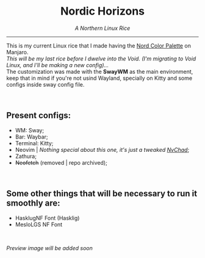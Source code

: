<h1 style="text-align:center;">Nordic Horizons </h1>
<p style="text-align:center;"><i>A Northern Linux Rice </i></p>
<hr>

This is my current Linux rice that I made having the [Nord Color Palette](https://www.nordtheme.com) on Manjaro.  
_This will be my last rice before I dwelve into the Void. (I'm migrating to Void Linux, and I'll be making a new config)..._  
The customization was made with the **SwayWM** as the main environment, keep that in mind if you're not usind Wayland, specially on Kitty and some configs inside sway config file.  

<p>&nbsp;</p>

## Present configs:
- WM: Sway;
- Bar: Waybar;
- Terminal: Kitty;
- Neovim | _Nothing special about this one, it's just a tweaked [NvChad](https://nvchad.com/)_;
- Zathura;
- ~~Neofetch~~ (removed | repo archived);

<p>&nbsp;</p>

## Some other things that will be necessary to run it smoothly are:
- HasklugNF Font (Hasklig)
- MesloLGS NF Font

<p>&nbsp;</p>

_Preview image will be added soon_
